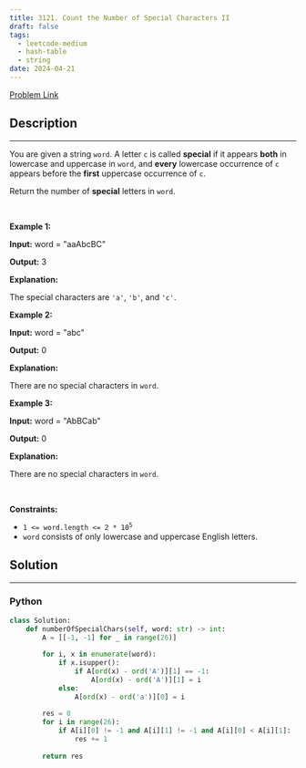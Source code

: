 ```yaml
---
title: 3121. Count the Number of Special Characters II
draft: false
tags: 
  - leetcode-medium
  - hash-table
  - string
date: 2024-04-21
---
```


[Problem Link](https://leetcode.com/problems/count-the-number-of-special-characters-ii/)

## Description

---
<p>You are given a string <code>word</code>. A letter&nbsp;<code>c</code> is called <strong>special</strong> if it appears <strong>both</strong> in lowercase and uppercase in <code>word</code>, and <strong>every</strong> lowercase occurrence of <code>c</code> appears before the <strong>first</strong> uppercase occurrence of <code>c</code>.</p>

<p>Return the number of<em> </em><strong>special</strong> letters<em> </em>in<em> </em><code>word</code>.</p>

<p>&nbsp;</p>
<p><strong class="example">Example 1:</strong></p>

<div class="example-block">
<p><strong>Input:</strong> <span class="example-io">word = &quot;aaAbcBC&quot;</span></p>

<p><strong>Output:</strong> <span class="example-io">3</span></p>

<p><strong>Explanation:</strong></p>

<p>The special characters are <code>&#39;a&#39;</code>, <code>&#39;b&#39;</code>, and <code>&#39;c&#39;</code>.</p>
</div>

<p><strong class="example">Example 2:</strong></p>

<div class="example-block">
<p><strong>Input:</strong> <span class="example-io">word = &quot;abc&quot;</span></p>

<p><strong>Output:</strong> <span class="example-io">0</span></p>

<p><strong>Explanation:</strong></p>

<p>There are no special characters in <code>word</code>.</p>
</div>

<p><strong class="example">Example 3:</strong></p>

<div class="example-block">
<p><strong>Input:</strong> <span class="example-io">word = &quot;AbBCab&quot;</span></p>

<p><strong>Output:</strong> <span class="example-io">0</span></p>

<p><strong>Explanation:</strong></p>

<p>There are no special characters in <code>word</code>.</p>
</div>

<p>&nbsp;</p>
<p><strong>Constraints:</strong></p>

<ul>
	<li><code>1 &lt;= word.length &lt;= 2 * 10<sup>5</sup></code></li>
	<li><code>word</code> consists of only lowercase and uppercase English letters.</li>
</ul>


## Solution

---
### Python
``` py title='count-the-number-of-special-characters-ii'
class Solution:
    def numberOfSpecialChars(self, word: str) -> int:
        A = [[-1, -1] for _ in range(26)]
        
        for i, x in enumerate(word):
            if x.isupper():
                if A[ord(x) - ord('A')][1] == -1:
                    A[ord(x) - ord('A')][1] = i
            else:
                A[ord(x) - ord('a')][0] = i
        
        res = 0
        for i in range(26):
            if A[i][0] != -1 and A[i][1] != -1 and A[i][0] < A[i][1]:
                res += 1
        
        return res
```

